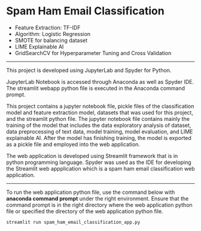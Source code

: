 # Spam Ham Email Classification

- Feature Extraction: TF-IDF
- Algorithm: Logistic Regression
- SMOTE for balancing dataset
- LIME Explainable AI
- GridSearchCV for Hyperparameter Tuning and Cross Validation

---

This project is developed using JupyterLab and Spyder for Python.

JupyterLab Notebook is accessed through Anaconda as well as Spyder IDE. The streamlit webapp python file is executed in the Anaconda command prompt.

This project contains a jupyter notebook file, pickle files of the classification model and feature extraction model, datasets that was used for this project, and the streamlit python file. The jupyter notebook file contains mainly the training of the model that includes the data exploratory analysis of dataset, data preprocessing of text data, model training, model evaluation, and LIME explainable AI. After the model has finishing training, the model is exported as a pickle file and employed into the web application. 

The web application is developed using Streamlit framework that is in python programming language. Spyder was used as the IDE for developing the Streamlit web appplication which is a spam ham email classification web application.

---

To run the web application python file, use the command below with **anaconda command prompt** under the right environment. Ensure that the command prompt is in the right directory where the web application python file or specified the directory of the web application python file. 

``` streamlit run spam_ham_email_classification_app.py ```
